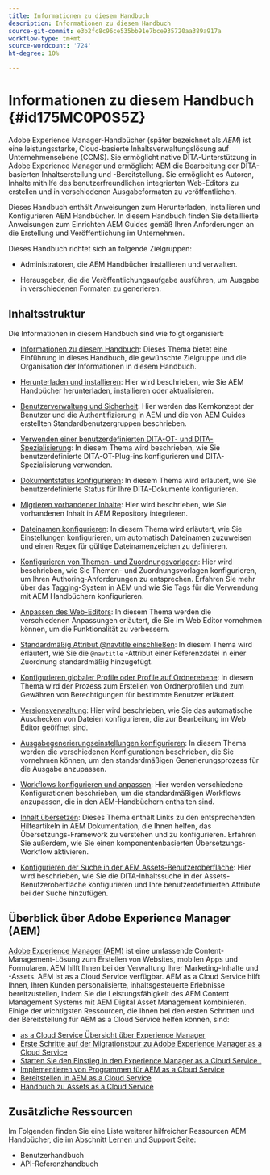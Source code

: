 ```yaml
---
title: Informationen zu diesem Handbuch
description: Informationen zu diesem Handbuch
source-git-commit: e3b2fc8c96ce535bb91e7bce935720aa389a917a
workflow-type: tm+mt
source-wordcount: '724'
ht-degree: 10%

---
```



# Informationen zu diesem Handbuch {#id175MC0P0S5Z}

Adobe Experience Manager-Handbücher \(später bezeichnet als *AEM*\) ist eine leistungsstarke, Cloud-basierte Inhaltsverwaltungslösung auf Unternehmensebene \(CCMS\). Sie ermöglicht native DITA-Unterstützung in Adobe Experience Manager und ermöglicht AEM die Bearbeitung der DITA-basierten Inhaltserstellung und -Bereitstellung. Sie ermöglicht es Autoren, Inhalte mithilfe des benutzerfreundlichen integrierten Web-Editors zu erstellen und in verschiedenen Ausgabeformaten zu veröffentlichen.

Dieses Handbuch enthält Anweisungen zum Herunterladen, Installieren und Konfigurieren AEM Handbücher. In diesem Handbuch finden Sie detaillierte Anweisungen zum Einrichten AEM Guides gemäß Ihren Anforderungen an die Erstellung und Veröffentlichung im Unternehmen.

Dieses Handbuch richtet sich an folgende Zielgruppen:

- Administratoren, die AEM Handbücher installieren und verwalten.

- Herausgeber, die die Veröffentlichungsaufgabe ausführen, um Ausgabe in verschiedenen Formaten zu generieren.


## Inhaltsstruktur

Die Informationen in diesem Handbuch sind wie folgt organisiert:

- [Informationen zu diesem Handbuch](#id175MC0P0S5Z): Dieses Thema bietet eine Einführung in dieses Handbuch, die gewünschte Zielgruppe und die Organisation der Informationen in diesem Handbuch.

- [Herunterladen und installieren](download-install.md#): Hier wird beschrieben, wie Sie AEM Handbücher herunterladen, installieren oder aktualisieren.

- [Benutzerverwaltung und Sicherheit](user-admin-sec.md#): Hier werden das Kernkonzept der Benutzer und die Authentifizierung in AEM und die von AEM Guides erstellten Standardbenutzergruppen beschrieben.

- [Verwenden einer benutzerdefinierten DITA-OT- und DITA-Spezialisierung](dita-ot-specialization.md#): In diesem Thema wird beschrieben, wie Sie benutzerdefinierte DITA-OT-Plug-ins konfigurieren und DITA-Spezialisierung verwenden.

- [Dokumentstatus konfigurieren](customize-doc-state.md#): In diesem Thema wird erläutert, wie Sie benutzerdefinierte Status für Ihre DITA-Dokumente konfigurieren.

- [Migrieren vorhandener Inhalte](migrate-content.md#): Hier wird beschrieben, wie Sie vorhandenen Inhalt in AEM Repository integrieren.

- [Dateinamen konfigurieren](conf-file-names.md#): In diesem Thema wird erläutert, wie Sie Einstellungen konfigurieren, um automatisch Dateinamen zuzuweisen und einen Regex für gültige Dateinamenzeichen zu definieren.

- [Konfigurieren von Themen- und Zuordnungsvorlagen](conf-template-tags.md#): Hier wird beschrieben, wie Sie Themen- und Zuordnungsvorlagen konfigurieren, um Ihren Authoring-Anforderungen zu entsprechen. Erfahren Sie mehr über das Tagging-System in AEM und wie Sie Tags für die Verwendung mit AEM Handbüchern konfigurieren.

- [Anpassen des Web-Editors](conf-web-editor.md#): In diesem Thema werden die verschiedenen Anpassungen erläutert, die Sie im Web Editor vornehmen können, um die Funktionalität zu verbessern.

- [Standardmäßig Attribut @navtitle einschließen](auto-add-navtitle.md#): In diesem Thema wird erläutert, wie Sie die `@navtitle` -Attribut einer Referenzdatei in einer Zuordnung standardmäßig hinzugefügt.

- [Konfigurieren globaler Profile oder Profile auf Ordnerebene](conf-folder-level.md#): In diesem Thema wird der Prozess zum Erstellen von Ordnerprofilen und zum Gewähren von Berechtigungen für bestimmte Benutzer erläutert.

- [Versionsverwaltung](version-management.md#): Hier wird beschrieben, wie Sie das automatische Auschecken von Dateien konfigurieren, die zur Bearbeitung im Web Editor geöffnet sind.

- [Ausgabegenerierungseinstellungen konfigurieren](conf-output-generation.md#): In diesem Thema werden die verschiedenen Konfigurationen beschrieben, die Sie vornehmen können, um den standardmäßigen Generierungsprozess für die Ausgabe anzupassen.

- [Workflows konfigurieren und anpassen](customize-workflows.md#): Hier werden verschiedene Konfigurationen beschrieben, um die standardmäßigen Workflows anzupassen, die in den AEM-Handbüchern enthalten sind.

- [Inhalt übersetzen](translation.md#): Dieses Thema enthält Links zu den entsprechenden Hilfeartikeln in AEM Dokumentation, die Ihnen helfen, das Übersetzungs-Framework zu verstehen und zu konfigurieren. Erfahren Sie außerdem, wie Sie einen komponentenbasierten Übersetzungs-Workflow aktivieren.

- [Konfigurieren der Suche in der AEM Assets-Benutzeroberfläche](conf-dita-search.md#): Hier wird beschrieben, wie Sie die DITA-Inhaltssuche in der Assets-Benutzeroberfläche konfigurieren und Ihre benutzerdefinierten Attribute bei der Suche hinzufügen.


## Überblick über Adobe Experience Manager \(AEM\)

[Adobe Experience Manager \(AEM\)](https://business.adobe.com/de/products/experience-manager/adobe-experience-manager.html) ist eine umfassende Content-Management-Lösung zum Erstellen von Websites, mobilen Apps und Formularen. AEM hilft Ihnen bei der Verwaltung Ihrer Marketing-Inhalte und -Assets. AEM ist as a Cloud Service verfügbar. AEM as a Cloud Service hilft Ihnen, Ihren Kunden personalisierte, inhaltsgesteuerte Erlebnisse bereitzustellen, indem Sie die Leistungsfähigkeit des AEM Content Management Systems mit AEM Digital Asset Management kombinieren. Einige der wichtigsten Ressourcen, die Ihnen bei den ersten Schritten und der Bereitstellung für AEM as a Cloud Service helfen können, sind:

- [as a Cloud Service Übersicht über Experience Manager](https://experienceleague.adobe.com/docs/experience-manager-cloud-service/content/home.html?lang=de)
- [Erste Schritte auf der Migrationstour zu Adobe Experience Manager as a Cloud Service](https://experienceleague.adobe.com/docs/experience-manager-cloud-service/content/migration-journey/getting-started.html?lang=en)
- [Starten Sie den Einstieg in den Experience Manager as a Cloud Service .](https://experienceleague.adobe.com/docs/experience-manager-cloud-service/content/onboarding/home.html?lang=enhttps://experienceleague.adobe.com/docs/experience-manager-cloud-service/moving/home.html?lang=en)
- [Implementieren von Programmen für AEM as a Cloud Service](https://experienceleague.adobe.com/docs/experience-manager-cloud-service/implementing/home.html?lang=de)
- [Bereitstellen in AEM as a Cloud Service](https://experienceleague.adobe.com/docs/experience-manager-cloud-service/content/implementing/deploying/overview.html?lang=de)
- [Handbuch zu Assets as a Cloud Service](https://experienceleague.adobe.com/docs/experience-manager-cloud-service/content/assets/home.html?lang=de)

## Zusätzliche Ressourcen

Im Folgenden finden Sie eine Liste weiterer hilfreicher Ressourcen AEM Handbücher, die im Abschnitt [Lernen und Support](https://helpx.adobe.com/support/xml-documentation-for-experience-manager.html) Seite:

- Benutzerhandbuch
- API-Referenzhandbuch

